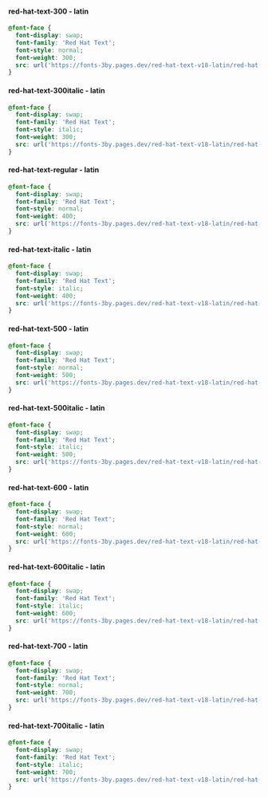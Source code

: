 #### red-hat-text-300 - latin
```css
@font-face {
  font-display: swap;
  font-family: 'Red Hat Text';
  font-style: normal;
  font-weight: 300;
  src: url('https://fonts-3by.pages.dev/red-hat-text-v18-latin/red-hat-text-v18-latin-300.woff2') format('woff2');
}
```

#### red-hat-text-300italic - latin
```css
@font-face {
  font-display: swap;
  font-family: 'Red Hat Text';
  font-style: italic;
  font-weight: 300;
  src: url('https://fonts-3by.pages.dev/red-hat-text-v18-latin/red-hat-text-v18-latin-300italic.woff2') format('woff2');
}
```

#### red-hat-text-regular - latin
```css
@font-face {
  font-display: swap;
  font-family: 'Red Hat Text';
  font-style: normal;
  font-weight: 400;
  src: url('https://fonts-3by.pages.dev/red-hat-text-v18-latin/red-hat-text-v18-latin-regular.woff2') format('woff2');
}
```

#### red-hat-text-italic - latin
```css
@font-face {
  font-display: swap;
  font-family: 'Red Hat Text';
  font-style: italic;
  font-weight: 400;
  src: url('https://fonts-3by.pages.dev/red-hat-text-v18-latin/red-hat-text-v18-latin-italic.woff2') format('woff2');
}
```

#### red-hat-text-500 - latin
```css
@font-face {
  font-display: swap;
  font-family: 'Red Hat Text';
  font-style: normal;
  font-weight: 500;
  src: url('https://fonts-3by.pages.dev/red-hat-text-v18-latin/red-hat-text-v18-latin-500.woff2') format('woff2');
}
```

#### red-hat-text-500italic - latin
```css
@font-face {
  font-display: swap;
  font-family: 'Red Hat Text';
  font-style: italic;
  font-weight: 500;
  src: url('https://fonts-3by.pages.dev/red-hat-text-v18-latin/red-hat-text-v18-latin-500italic.woff2') format('woff2');
}
```

#### red-hat-text-600 - latin
```css
@font-face {
  font-display: swap;
  font-family: 'Red Hat Text';
  font-style: normal;
  font-weight: 600;
  src: url('https://fonts-3by.pages.dev/red-hat-text-v18-latin/red-hat-text-v18-latin-600.woff2') format('woff2');
}
```

#### red-hat-text-600italic - latin
```css
@font-face {
  font-display: swap;
  font-family: 'Red Hat Text';
  font-style: italic;
  font-weight: 600;
  src: url('https://fonts-3by.pages.dev/red-hat-text-v18-latin/red-hat-text-v18-latin-600italic.woff2') format('woff2');
}
```

#### red-hat-text-700 - latin
```css
@font-face {
  font-display: swap;
  font-family: 'Red Hat Text';
  font-style: normal;
  font-weight: 700;
  src: url('https://fonts-3by.pages.dev/red-hat-text-v18-latin/red-hat-text-v18-latin-700.woff2') format('woff2');
}
```

#### red-hat-text-700italic - latin
```css
@font-face {
  font-display: swap;
  font-family: 'Red Hat Text';
  font-style: italic;
  font-weight: 700;
  src: url('https://fonts-3by.pages.dev/red-hat-text-v18-latin/red-hat-text-v18-latin-700italic.woff2') format('woff2');
}
```
